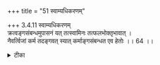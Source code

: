 +++
title = "51 स्वाम्यधिकरणम्"

+++
3.4.11 स्वाम्यधिकरणम्  
क्रत्वङ्गसंबन्धमुपासनं यत् तत्स्वामिनः तत्फलभोक्तृभावात् ।  
नैवर्त्विजां कर्म तदङ्गवत् स्यात् कर्माङ्गसंबन्धत एव हेतोः ।। 64 ।।

<details><summary>टीका</summary>

3.4.11 स्वाम्यधिकरणम् The prima facie view is : meditation upon the उद्गीथ which is connected with sacrifice as its subsidiary is to be pursued by the sacrificer as the latter experiences the fruit of it. This view is wrong. It is because like any other subsidiary to the sacrifice, meditation upon the उद्गीथ too, in view of its being connected with sacrifice, must be pursued by the priests.
</details>

